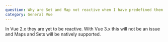 ```yaml
---
question: Why are Set and Map not reactive when I have predefined them in my data?
category: General Vue
---
```


In Vue 2.x they are yet to be reactive. With Vue 3.x this will not be an issue and Maps and Sets will be natively supported.

